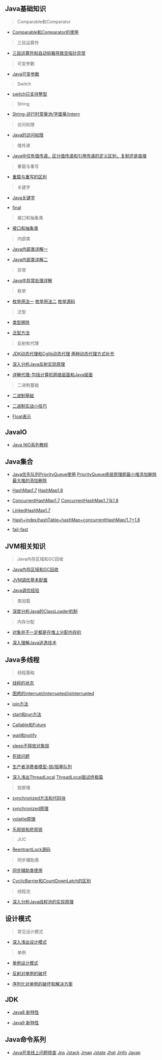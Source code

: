 ## Java基础知识

>Comparable和Comparator

- [Comparable和Comparator的使用](http://www.hollischuang.com/archives/1292)

>三目运算符

- [三目运算符和自动拆箱导致空指针异常](http://www.hollischuang.com/archives/435)

>可变参数

- [Java可变参数](http://www.hollischuang.com/archives/222)

>Switch

- [switch只支持整型](http://www.hollischuang.com/archives/61)

>String

- [String-运行时常量池/字面量/intern](http://www.hollischuang.com/archives/2517)

>访问权限

- [Java的访问权限](http://www.importnew.com/18097.html)

>值传递

- [Java中仅有值传递，区分值传递和引用传递的定义区别，复制还是直接](http://www.hollischuang.com/archives/2275)

>重载与重写

- [重载与重写的区别](http://www.hollischuang.com/archives/1308)

>关键字

- [Java关键字](http://www.cnblogs.com/hellokitty1/p/4373048.html)

- [final](http://www.importnew.com/18586.html)

>接口和抽象类

- [接口和抽象类](http://www.importnew.com/18780.html)

>内部类

- [Java内部类详解一](http://www.cnblogs.com/dolphin0520/p/3811445.html)

- [Java内部类详解二](http://www.importnew.com/20134.html)

>异常

- [Java中异常处理详解](http://www.importnew.com/26613.html)

>枚举

- [枚举用法一](http://www.hollischuang.com/archives/195)
[枚举用法二](https://www.jianshu.com/p/2f592e6109d1)
[枚举源码](http://www.hollischuang.com/archives/92)

>泛型

- [类型擦除](http://www.hollischuang.com/archives/226)

- [泛型方法](http://www.hollischuang.com/archives/228)

>反射和代理

- [JDK动态代理和Cglib动态代理](https://blog.csdn.net/u013126379/article/details/52121096)
[两种动态代理方式补充](https://blog.csdn.net/mhmyqn/article/details/48474815)

- [深入分析Java反射实现原理](https://www.jianshu.com/p/3ea4a6b57f87)

- [详解代理-包括计算机网络层面和Java层面](https://mp.weixin.qq.com/s/kycTUCtgmjtdAA4f_KpFFg)

>二进制基础

- [二进制基础](https://mp.weixin.qq.com/s/AIvthkKEqacnfZBIZAxSKA)

- [二进制实战小技巧](https://mp.weixin.qq.com/s/AIvthkKEqacnfZBIZAxSKA)

- [Float表示](https://blog.csdn.net/gaoshuang5678/article/details/50554131)

## JavaIO

- [Java NIO系列教程](http://www.importnew.com/19046.html)

## Java集合

- [Java优先队列PriorityQueue使用](http://www.importnew.com/6932.html)
[PriorityQueue底层原理即最小堆添加删除](http://www.cnblogs.com/CarpenterLee/p/5488070.html)
[最大堆的添加删除](http://www.cnblogs.com/skywang12345/p/3610390.html)

- [HashMap1.7](http://www.importnew.com/20386.html)
[HashMap1.8](http://www.importnew.com/20386.html)

- [ConcurrentHashMap1.7](https://my.oschina.net/hosee/blog/639352)
[ConcurrentHashMap1.7与1.8](http://www.importnew.com/22007.html)

- [LinkedHashMap1.7](http://www.importnew.com/16695.html)

- [Hash+index/hashTable+hashMap+concurrentHashMap/1.7+1.8](http://www.hollischuang.com/archives/2091)

- [fail-fast](http://www.cnblogs.com/skywang12345/p/3308762.html)

## JVM相关知识

>Java内存区域和GC回收

- [Java内存区域和GC回收](http://www.cnblogs.com/hnrainll/archive/2013/11/06/3410042.html)

- [JVM调优基本配置](http://www.importnew.com/19264.html)

- [Java调优经验](http://www.importnew.com/22336.html)

>类加载

- [深度分析Java的ClassLoader机制](http://www.hollischuang.com/archives/199)

>内存分配

- [对象并不一定都是在堆上分配内存的](https://mp.weixin.qq.com/s/VRjflfdqgdM-J9dzdoyFng)

- [深入理解Java逃逸技术](https://mp.weixin.qq.com/s/HWIuXNWjyfV-5UVoQG3vSQ)


## Java多线程

>线程基础

- [线程的状态](http://www.cnblogs.com/skywang12345/p/3479024.html)

- [困惑的interrupt/interrupted/isInterrupted](https://www.jianshu.com/p/75e699ee083e)

- [join方法](http://www.cnblogs.com/skywang12345/p/3479275.html)

- [start和run方法](http://www.cnblogs.com/skywang12345/p/3479083.html)

- [Callable和Future](http://www.cnblogs.com/skywang12345/p/3544116.html)

- [wait和notify](http://www.cnblogs.com/skywang12345/p/3479224.html)

- [sleep不释放对象锁](http://www.cnblogs.com/skywang12345/p/3479256.html)

- [死锁问题](http://www.cnblogs.com/xrq730/p/4853713.html)

- [生产者消费者模型-锁/阻塞队列](https://github.com/CaiFengGH/JobContent/tree/master/src/ProduceAndConsume)

- [深入浅出ThreadLocal](http://www.importnew.com/20147.html)
[ThreadLocal面试终极篇](https://mp.weixin.qq.com/s/5gkK_dwDPAOrtHYSLsQzUA)

>锁原理

- [synchronized方法和代码块](http://www.hollischuang.com/archives/1883)

- [synchronized原理](http://www.importnew.com/23511.html)

- [volatile原理](http://www.importnew.com/18126.html)

- [乐观锁和悲观锁](http://www.importnew.com/21037.html)

>JUC

- [ReentrantLock源码](http://www.importnew.com/22924.html)

>同步辅助类

- [同步辅助类使用](https://www.jianshu.com/p/0e411c78f385)

- [CyclicBarrier和CountDownLatch的区别](http://www.importnew.com/18459.html)

>线程池

- [深入分析Java线程池的实现原理](https://www.jianshu.com/p/87bff5cc8d8c)


## 设计模式

>常见设计模式

- [深入浅出设计模式](https://www.jianshu.com/p/6e5eda3a51af)

>单例

- [单例设计模式](http://www.importnew.com/21141.html)

- [反射对单例的破坏](http://www.importnew.com/22493.html)

- [序列化对单例的破坏和解决方案](http://www.hollischuang.com/archives/1144)

## JDK

- [Java8 新特性](http://www.importnew.com/11908.html)

- [Java9 新特性](http://www.importnew.com/24528.html)

## Java命令系列

- [Java开发线上问题排查](http://www.hollischuang.com/archives/1561)
[Jps](http://www.hollischuang.com/archives/105)
[Jstack](http://www.hollischuang.com/archives/110)
[Jmap](http://www.hollischuang.com/archives/303)
[Jstate](http://www.hollischuang.com/archives/481)
[Jhat](http://www.hollischuang.com/archives/1047)
[Jinfo](http://www.hollischuang.com/archives/1094)
[Javap](http://www.hollischuang.com/archives/1107)



